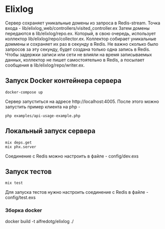 # Elixlog

Сервер сохраняет уникальные домены из запроса в Redis-stream.
Точка входа - lib/elixlog_web/controllers/visited_controller.ex
Затем домены передаются в lib/elixlog/repo.ex.
Который, в свою очередь, использует коллектор lib/elixlog/repo/collector.ex.
Коллектор собирает уникальные доммены и сохраняет их раз в секунду в Redis. Не важно сколько было запросов за эту секунду, будет создана только одна запись в Redis.
Чтобы задержки записи или сети не влияли на время записываемых данных, коллектор не пишет самостоятельно в Redis, а посылает сообщения в lib/elixlog/repo/writer.ex.


## Запуск Docker контейнера сервера 
```
docker-compose up
```
Сервер запуститься на адресе http://localhost:4005.
После этого можно запустить пример клиента на php - 
```
php examples/api-usage-example.php
```                               

## Локальный запуск сервера
```
mix deps.get 
mix phx.server
```
Cоединение с Redis можно настроить в файле - config/dev.exs

## Запуск тестов
```
mix test
```
Для запуска тестов нужно настроить соединение с Redis в файле - config/test.exs


### Зборка docker
docker build -t alfredotg/elixlog ./


